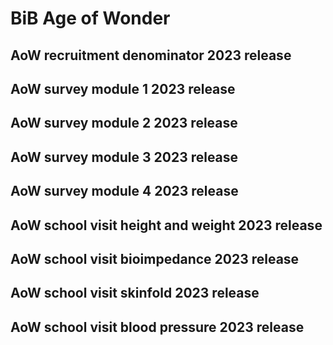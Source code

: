 # BiB Age of Wonder

## AoW recruitment denominator 2023 release

## AoW survey module 1 2023 release

## AoW survey module 2 2023 release

## AoW survey module 3 2023 release

## AoW survey module 4 2023 release

## AoW school visit height and weight 2023 release

## AoW school visit bioimpedance 2023 release

## AoW school visit skinfold 2023 release

## AoW school visit blood pressure 2023 release

